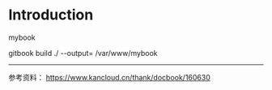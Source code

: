 # Introduction

mybook

gitbook build ./ --output= /var/www/mybook

---

参考资料： https://www.kancloud.cn/thank/docbook/160630